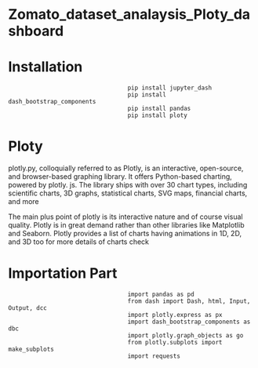 # Zomato_dataset_analaysis_Ploty_dashboard

# Installation
                                      pip install jupyter_dash 
                                      pip install dash_bootstrap_components
                                      pip install pandas
                                      pip install ploty
          
# Ploty
plotly.py, colloquially referred to as Plotly, is an interactive, open-source, and browser-based graphing library. It offers Python-based charting, powered by plotly. js. The library ships with over 30 chart types, including scientific charts, 3D graphs, statistical charts, SVG maps, financial charts, and more

The main plus point of plotly is its interactive nature and of course visual quality. Plotly is in great demand rather than other libraries like Matplotlib and Seaborn. Plotly provides a list of charts having animations in 1D, 2D, and 3D too for more details of charts check  

  # Importation Part
                                      import pandas as pd
                                      from dash import Dash, html, Input, Output, dcc
                                      import plotly.express as px
                                      import dash_bootstrap_components as dbc
                                      import plotly.graph_objects as go
                                      from plotly.subplots import make_subplots
                                      import requests
